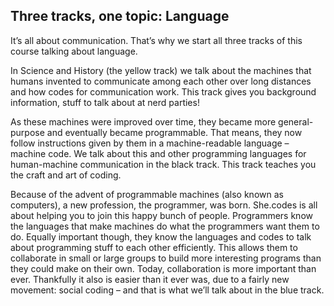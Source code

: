 ## Three tracks, one topic: Language

It’s all about communication. That’s why we start all three tracks of this course talking about language.

In Science and History (the yellow track) we talk about the machines that humans invented to communicate among each other over long distances and how codes for communication work. This track gives you background information, stuff to talk about at nerd parties!

As these machines were improved over time, they became more general-purpose and eventually became programmable. That means, they now follow instructions given by them in a machine-readable language – machine code. We talk about this and other programming languages for human-machine communication in the black track. This track teaches you the craft and art of coding.

Because of the advent of programmable machines (also known as computers), a new profession, the programmer, was born. She.codes is all about helping you to join this happy bunch of people. Programmers know the languages that make machines do what the programmers want them to do. Equally important though, they know the languages and codes to talk about programming stuff to each other efficiently. This allows them to collaborate in small or large groups to build more interesting programs than they could make on their own. Today, collaboration is more important than ever. Thankfully it also is easier than it ever was, due to a fairly new movement: social coding – and that is what we’ll talk about in the blue track.

